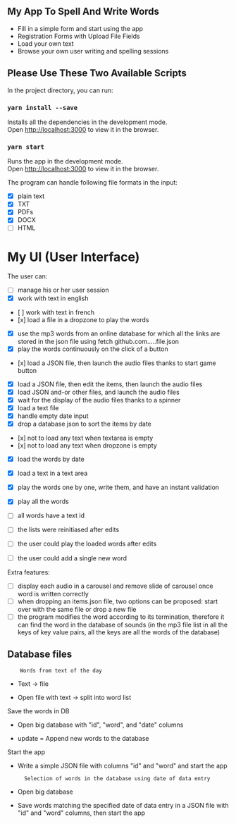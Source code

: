 ## My App To Spell And Write Words 

- Fill in a simple form and start using the app
- Registration Forms with Upload File Fields
- Load your own text
- Browse your own user writing and spelling sessions

## Please Use These Two Available Scripts

In the project directory, you can run:

### `yarn install --save`

Installs all the dependencies in the development mode.<br>
Open [http://localhost:3000](http://localhost:3000) to view it in the browser.

### `yarn start`

Runs the app in the development mode.<br>
Open [http://localhost:3000](http://localhost:3000) to view it in the browser.

The program can handle following file formats in the input:

- [x] plain text
- [x] TXT
- [x] PDFs 
- [x] DOCX
- [ ] HTML

# My UI (User Interface)

The user can: 

- [ ] manage his or her user session 
- [x] work with text in english
- [ ] work with text in french 
- [x] load a file in a dropzone to play the words
- [x] use the mp3 words from an online database for which all the links are stored in the json file using fetch github.com.....file.json
- [x] play the words continuously on the click of a button
- [x] load a JSON file, then launch the audio files thanks to start game button
- [x] load a JSON file, then edit the items, then launch the audio files
- [x] load JSON and-or other files, and launch the audio files
- [x] wait for the display of the audio files thanks to a spinner 
- [x] load a text file
- [x] handle empty date input
- [x] drop a database json to sort the items by date
- [x] not to load any text when textarea is empty
- [x] not to load any text when dropzone is empty
- [x] load the words by date
- [x] load a text in a text area
- [x] play the words one by one, write them, and have an instant validation
- [x] play all the words

- [ ] all words have a text id
- [ ] the lists were reinitiased after edits
- [ ] the user could play the loaded words after edits
- [ ] the user could add a single new word

Extra features:
- [ ] display each audio in a carousel and remove slide of carousel once word is written correctly
- [ ] when dropping an items.json file, two options can be proposed: start over with the same file or drop a new file
- [ ] the program modifies the word according to its termination, therefore it can find the word in the database of sounds (in the mp3 file list in all the keys of key value pairs, all the keys are all the words of the database)

## Database files

        Words from text of the day 

- Text -> file

- Open file with text -> split into word list

Save the words in DB
    
- Open big database with "id", "word", and "date" columns

- update = Append new words to the database

Start the app

- Write a simple JSON file with columns "id" and "word" and start the app 

        Selection of words in the database using date of data entry

- Open big database 

- Save words matching the specified date of data entry in a JSON file with "id" and "word" columns, then start the app
